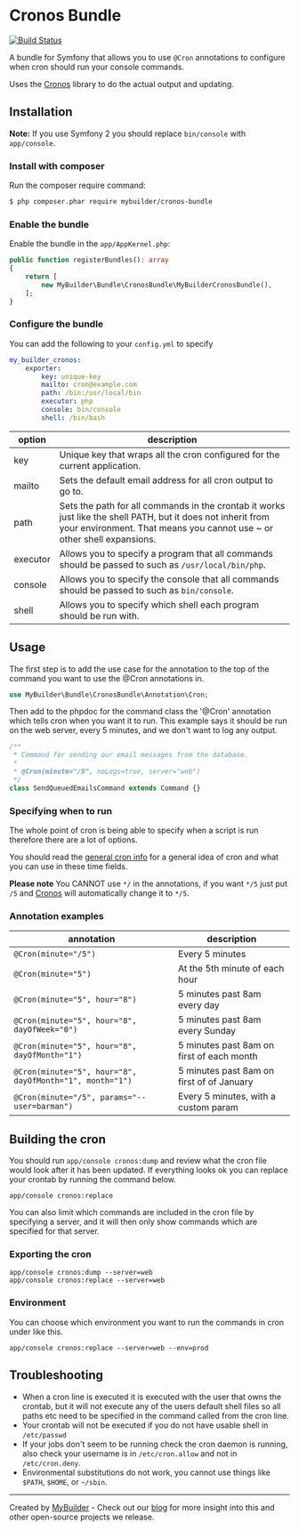 # Cronos Bundle

[![Build Status](https://travis-ci.org/mybuilder/cronos-bundle.svg?branch=master)](https://travis-ci.org/mybuilder/cronos-bundle)

A bundle for Symfony that allows you to use `@Cron` annotations to configure when cron should run your console commands.

Uses the [Cronos](https://github.com/mybuilder/cronos) library to do the actual output and updating.

## Installation

**Note:** If you use Symfony 2 you should replace `bin/console` with `app/console`.

### Install with composer

Run the composer require command:

```bash
$ php composer.phar require mybuilder/cronos-bundle
```

### Enable the bundle

Enable the bundle in the `app/AppKernel.php`:

```php
public function registerBundles(): array 
{
    return [
        new MyBuilder\Bundle\CronosBundle\MyBuilderCronosBundle(),
    ];
}
```

### Configure the bundle

You can add the following to your `config.yml` to specify

```yaml
my_builder_cronos:
    exporter:
        key: unique-key
        mailto: cron@example.com
        path: /bin:/usr/local/bin
        executor: php
        console: bin/console
        shell: /bin/bash
```

option   | description
---------|-----------------------------------------
key      | Unique key that wraps all the cron configured for the current application.
mailto   | Sets the default email address for all cron output to go to.
path     | Sets the path for all commands in the crontab it works just like the shell PATH, but it does not inherit from your environment. That means you cannot use ~ or other shell expansions.
executor | Allows you to specify a program that all commands should be passed to such as `/usr/local/bin/php`.
console  | Allows you to specify the console that all commands should be passed to such as `bin/console`.
shell    | Allows you to specify which shell each program should be run with.

## Usage

The first step is to add the use case for the annotation to the top of the command you want to use the @Cron annotations in.

```php
use MyBuilder\Bundle\CronosBundle\Annotation\Cron;
```

Then add to the phpdoc for the command class the '@Cron' annotation which tells cron when you want it to run.
This example says it should be run on the web server, every 5 minutes, and we don't want to log any output.

```php
/**
 * Command for sending our email messages from the database.
 *
 * @Cron(minute="/5", noLogs=true, server="web")
 */
class SendQueuedEmailsCommand extends Command {}
```

### Specifying when to run

The whole point of cron is being able to specify when a script is run therefore there are a lot of options.

You should read the [general cron info](http://en.wikipedia.org/wiki/Cron) for a general idea of cron and what you can use in these time fields.

**Please note** You CANNOT use `*/` in the annotations, if you want `*/5` just put `/5` and [Cronos](https://github.com/mybuilder/cronos) will automatically change it to `*/5`.

### Annotation examples

annotation                                               | description
---------------------------------------------------------|------------------------------------------
`@Cron(minute="/5")`                                     | Every 5 minutes
`@Cron(minute="5")`                                      | At the 5th minute of each hour
`@Cron(minute="5", hour="8")`                            | 5 minutes past 8am every day
`@Cron(minute="5", hour="8", dayOfWeek="0")`             | 5 minutes past 8am every Sunday
`@Cron(minute="5", hour="8", dayOfMonth="1")`            | 5 minutes past 8am on first of each month
`@Cron(minute="5", hour="8", dayOfMonth="1", month="1")` | 5 minutes past 8am on first of of January
`@Cron(minute="/5", params="--user=barman")`             | Every 5 minutes, with a custom param

## Building the cron

You should run `app/console cronos:dump` and review what the cron file would look after it has been updated.
If everything looks ok you can replace your crontab by running the command below.

`app/console cronos:replace`

You can also limit which commands are included in the cron file by specifying a server, and it will then only show commands which are specified for that server.

### Exporting the cron

    app/console cronos:dump --server=web
    app/console cronos:replace --server=web

### Environment

You can choose which environment you want to run the commands in cron under like this.

`app/console cronos:replace --server=web --env=prod`

## Troubleshooting

* When a cron line is executed it is executed with the user that owns the crontab, but it will not execute any of the users default shell files so all paths etc need to be specified in the command called from the cron line.
* Your crontab will not be executed if you do not have usable shell in `/etc/passwd`
* If your jobs don't seem to be running check the cron daemon is running, also check your username is in `/etc/cron.allow` and not in `/etc/cron.deny`.
* Environmental substitutions do not work, you cannot use things like `$PATH`, `$HOME`, or `~/sbin`.

---

Created by [MyBuilder](http://www.mybuilder.com/) - Check out our [blog](http://tech.mybuilder.com/) for more insight into this and other open-source projects we release.
